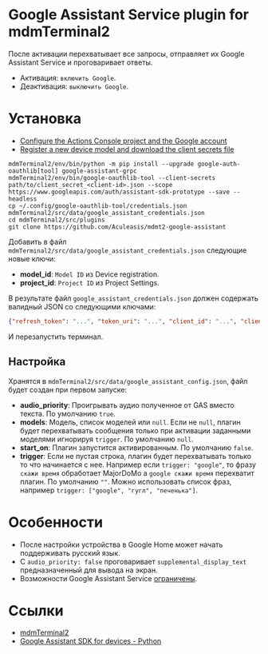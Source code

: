 # Google Assistant Service plugin for mdmTerminal2
После активации перехватывает все запросы, отправляет их Google Assistant Service и проговаривает ответы.
- Активация: `включить Google`.
- Деактивация: `выключить Google`.

# Установка
- [Configure the Actions Console project and the Google account](https://developers.google.com/assistant/sdk/guides/service/python/embed/config-dev-project-and-account)
- [Register a new device model and download the client secrets file](https://developers.google.com/assistant/sdk/guides/service/python/embed/register-device)

```
mdmTerminal2/env/bin/python -m pip install --upgrade google-auth-oauthlib[tool] google-assistant-grpc
mdmTerminal2/env/bin/google-oauthlib-tool --client-secrets path/to/client_secret_<client-id>.json --scope https://www.googleapis.com/auth/assistant-sdk-prototype --save --headless
cp ~/.config/google-oauthlib-tool/credentials.json mdmTerminal2/src/data/google_assistant_credentials.json
cd mdmTerminal2/src/plugins
git clone https://github.com/Aculeasis/mdmt2-google-assistant
```
Добавить в файл `mdmTerminal2/src/data/google_assistant_credentials.json` следующие новые ключи:
- **model_id**:  `Model ID` из Device registration.
- **project_id**: `Project ID` из Project Settings.

В результате файл `google_assistant_credentials.json` должен содержать валидный JSON со следующими ключами:
```json
{"refresh_token": "...", "token_uri": "...", "client_id": "...", "client_secret": "...", "scopes": ["..."], "project_id": "...", "model_id": "..."}
```

И перезапустить терминал.

## Настройка
Хранятся в `mdmTerminal2/src/data/google_assistant_config.json`, файл будет создан при первом запуске:
- **audio_priority**: Проигрывать аудио полученное от GAS вместо текста. По умолчанию `true`.
- **models**: Модель, список моделей или `null`. Если не `null`, плагин будет перехватывать сообщения только при активации
заданными моделями игнорируя `trigger`. По умолчанию `null`.
- **start_on**: Плагин запустится активированным. По умолчанию `false`.
- **trigger**: Если не пустая строка, плагин будет перехватывать только то что начинается с нее. Например если
`trigger: "google"`, то фразу `скажи время` обработает MajorDoMo a `google скажи время` перехватит плагин.
По умолчанию `""`. Можно использовать список фраз, например `trigger: ["google", "гугл", "печенька"]`.

# Особенности
- После настройки устройства в Google Home может начать поддерживать русский язык.
- С `audio_priority: false` проговаривает `supplemental_display_text` предназначенный для вывода на экран.
- Возможности Google Assistant Service [ограничены](https://developers.google.com/assistant/sdk/overview#features).

# Ссылки
- [mdmTerminal2](https://github.com/Aculeasis/mdmTerminal2)
- [Google Assistant SDK for devices - Python](https://github.com/googlesamples/assistant-sdk-python)
